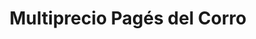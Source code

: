 ---
title: "Multiprecio Pagés del Corro"
url: /sevilla/multiprecio-pages-del-corro/
shop: Kramladen
---